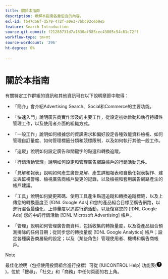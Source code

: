 ```yaml
---
title: 關於本指南
description: 瞭解本指南各章包含的內容。
exl-id: fb47db6f-d579-472f-a0e3-7bbc92ceb9e5
feature: Search Introduction
source-git-commit: f21283731d7a1830af585cec43805c54c81c72ff
workflow-type: tm+mt
source-wordcount: '296'
ht-degree: 0%

---
```


# 關於本指南

有關特定工作群組的資訊和其他資訊可在以下說明章節中取得：

* 「簡介」會介紹Advertising Search、Social和Commerce的主要功能。

* 「快速入門」說明廣告商實作涉及的主要工作，從設定初始啟動和執行持續性管理工作，以及使用者介面的組織方式。

* 「一般工作」說明如何根據您的資訊需求和偏好設定各種效能資料檢視、如何管理自訂量度、如何管理標籤分類和競標限制，以及如何執行其他一般工作。

* 「追蹤」說明如何設定廣告和關鍵字的點選和轉換追蹤。

* 「行銷活動管理」說明如何設定和管理廣告網路帳戶的行銷活動元件。

* 「見解和報表」說明如何產生廣告見解、產生詳細報表和自動化報表製作、建立與監視警報、檢視廣告商帳戶變更的記錄，以及檢視和套用廣告網路產生的帳戶建議。

* 「工具」說明如何變更密碼、使用工具產生點選追蹤和轉換追蹤標籤，以及上傳您的轉換量度至 [!DNL Google Ads] 和您的產品組合目標至廣告網路，以進行混合最佳化、上傳量度以追蹤行銷活動，以及復寫您的 [!DNL Google Ads] 您的中的行銷活動 [!DNL Microsoft Advertising] 帳戶。

* 「管理」說明如何管理廣告商資料，包括收集的轉換量度，以及從產品組合預測排除的任何日期；從同步您的轉換量度 [!DNL Google Analytics] 帳戶；設定各種廣告商層級的設定；以及（某些角色）管理使用者、機構和廣告商帳戶。

>[!NOTE]
>
>最佳化說明（包括使用投資組合進行投標）可從 [!UICONTROL Help] 功能表(![說明功能表](/help/search-social-commerce/assets/help-main-menu.png "說明功能表"))，位於「搜尋」、「社交」和「商務」中任何頁面的右上角。
